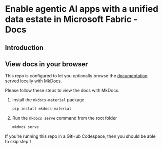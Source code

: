 # Enable agentic AI apps with a unified data estate in Microsoft Fabric - Docs

## Introduction




## View docs in your browser

This repo is configured to let you optionally browse the [documentation](./docs/) served locally with [MkDocs](https://www.mkdocs.org/).  

Please follow these steps to view the docs with MkDocs.

1. Install the `mkdocs-material` package
    ```bash
    pip install mkdocs-material
    ```

2. Run the `mkdocs serve` command from the root folder
    ```bash
    mkdocs serve
    ```
If you're running this repo in a GitHub Codespace, then you should be able to skip step 1.




